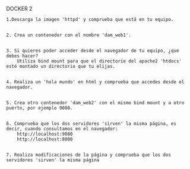 DOCKER 2

    1.Descarga la imagen 'httpd' y comprueba que está en tu equipo.


    2. Crea un contenedor con el nombre 'dam_web1'.


    3. Si quieres poder acceder desde el navegador de tu equipo, ¿que debes hacer?
        Utiliza bind mount para que el directorio del apache2 'htdocs' esté montado un directorio que tu elijas.
    

    4. Realiza un 'hola mundo' en html y comprueba que accedes desde el navegador.


    5. Crea otro contenedor 'dam_web2' con el mismo bind mount y a otro puerto, por ejemplo 9080.


    6. Comprueba que los dos servidores 'sirven' la misma página, es decir, cuando consultamos en el navegador:
        http://localhost:9080 
        http://localhost:8000


    7. Realiza modificaciones de la página y comprueba que los dos servidores 'sirven' la misma página
